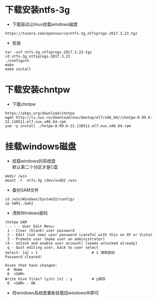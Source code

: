 # 下载安装ntfs-3g
 - 下载驱动让linux挂载windows磁盘
```
https://tuxera.com/opensource/ntfs-3g_ntfsprogs-2017.3.23.tgz
```

 - 安装
```
tar -xvf ntfs-3g_ntfsprogs-2017.3.23.tgz
cd ntfs-3g_ntfsprogs-2017.3.23
./configure
make
make install 
```

# 下载安装chntpw
 - 下载chntpw
```
https://pkgs.org/download/chntpw
wget http://li.nux.ro/download/nux/dextop/el7/x86_64//chntpw-0.99.6-22.110511.el7.nux.x86_64.rpm
yum -y install ./hntpw-0.99.6-22.110511.el7.nux.x86_64.rpm
```

# 挂载windows磁盘

 - 挂载windows的系统盘  
默认第二个分区才是C盘
```
mkdir /win
mount -t  ntfs-3g /dev/xvdb2 /win
```

 - 备份SAM文件
```
cd /win/Windows/System32/config/
cp SAM{,.bak}
```

 - 清除Windows密码
```
chntpw SAM
- - - - User Edit Menu:
 1 - Clear (blank) user password
 2 - Edit (set new) user password (careful with this on XP or Vista)
 3 - Promote user (make user an administrator)
(4 - Unlock and enable user account) [seems unlocked already]
 q - Quit editing user, back to user select
Select: [q] > 1                         # 1 清除密码
Password cleared!

Hives that have changed:
 #  Name
 0  <SAM>
Write hive files? (y/n) [n] : y         # y保存
 0  <SAM> - OK

```

 - 将windows系统盘重新挂载回windows中即可